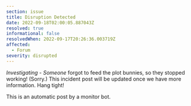 ```yaml
---
section: issue
title: Disruption Detected
date: 2022-09-18T02:00:05.887043Z
resolved: true
informational: false
resolvedWhen: 2022-09-17T20:26:36.003719Z
affected:
  - Forum
severity: disrupted
---
```

*Investigating* - _Someone_ forgot to feed the plot bunnies, so they stopped working! (Sorry.) This incident post will be updated once we have more information. Hang tight!

This is an automatic post by a monitor bot.
        